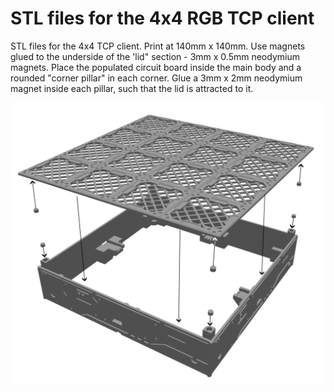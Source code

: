 # STL files for the 4x4 RGB TCP client
STL files for the 4x4 TCP client.
Print at 140mm x 140mm.
Use magnets glued to the underside of the 'lid" section - 3mm x 0.5mm neodymium magnets.
Place the populated circuit board inside the main body and a rounded "corner pillar" in each corner. Glue a 3mm x 2mm neodymium magnet inside each pillar, such that the lid is attracted to it.

![Exploded view of STL files and assembly instructions](images/exploded_view_4x4.png)